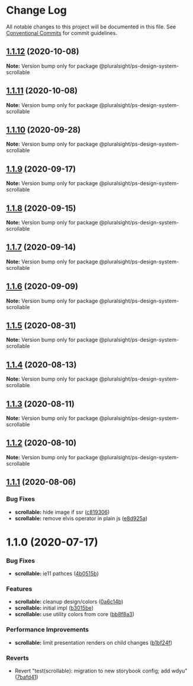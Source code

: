 # Change Log

All notable changes to this project will be documented in this file.
See [Conventional Commits](https://conventionalcommits.org) for commit guidelines.

## [1.1.12](https://github.com/pluralsight/design-system/compare/@pluralsight/ps-design-system-scrollable@1.1.11...@pluralsight/ps-design-system-scrollable@1.1.12) (2020-10-08)

**Note:** Version bump only for package @pluralsight/ps-design-system-scrollable





## [1.1.11](https://github.com/pluralsight/design-system/compare/@pluralsight/ps-design-system-scrollable@1.1.10...@pluralsight/ps-design-system-scrollable@1.1.11) (2020-10-08)

**Note:** Version bump only for package @pluralsight/ps-design-system-scrollable





## [1.1.10](https://github.com/pluralsight/design-system/compare/@pluralsight/ps-design-system-scrollable@1.1.9...@pluralsight/ps-design-system-scrollable@1.1.10) (2020-09-28)

**Note:** Version bump only for package @pluralsight/ps-design-system-scrollable





## [1.1.9](https://github.com/pluralsight/design-system/compare/@pluralsight/ps-design-system-scrollable@1.1.8...@pluralsight/ps-design-system-scrollable@1.1.9) (2020-09-17)

**Note:** Version bump only for package @pluralsight/ps-design-system-scrollable





## [1.1.8](https://github.com/pluralsight/design-system/compare/@pluralsight/ps-design-system-scrollable@1.1.7...@pluralsight/ps-design-system-scrollable@1.1.8) (2020-09-15)

**Note:** Version bump only for package @pluralsight/ps-design-system-scrollable





## [1.1.7](https://github.com/pluralsight/design-system/compare/@pluralsight/ps-design-system-scrollable@1.1.6...@pluralsight/ps-design-system-scrollable@1.1.7) (2020-09-14)

**Note:** Version bump only for package @pluralsight/ps-design-system-scrollable





## [1.1.6](https://github.com/pluralsight/design-system/compare/@pluralsight/ps-design-system-scrollable@1.1.5...@pluralsight/ps-design-system-scrollable@1.1.6) (2020-09-09)

**Note:** Version bump only for package @pluralsight/ps-design-system-scrollable





## [1.1.5](https://github.com/pluralsight/design-system/compare/@pluralsight/ps-design-system-scrollable@1.1.4...@pluralsight/ps-design-system-scrollable@1.1.5) (2020-08-31)

**Note:** Version bump only for package @pluralsight/ps-design-system-scrollable





## [1.1.4](https://github.com/pluralsight/design-system/compare/@pluralsight/ps-design-system-scrollable@1.1.3...@pluralsight/ps-design-system-scrollable@1.1.4) (2020-08-13)

**Note:** Version bump only for package @pluralsight/ps-design-system-scrollable





## [1.1.3](https://github.com/pluralsight/design-system/compare/@pluralsight/ps-design-system-scrollable@1.1.2...@pluralsight/ps-design-system-scrollable@1.1.3) (2020-08-11)

**Note:** Version bump only for package @pluralsight/ps-design-system-scrollable





## [1.1.2](https://github.com/pluralsight/design-system/compare/@pluralsight/ps-design-system-scrollable@1.1.1...@pluralsight/ps-design-system-scrollable@1.1.2) (2020-08-10)

**Note:** Version bump only for package @pluralsight/ps-design-system-scrollable





## [1.1.1](https://github.com/pluralsight/design-system/compare/@pluralsight/ps-design-system-scrollable@1.1.0...@pluralsight/ps-design-system-scrollable@1.1.1) (2020-08-06)


### Bug Fixes

* **scrollable:** hide image if ssr ([c819306](https://github.com/pluralsight/design-system/commit/c819306478311ff0f7491690d21b16eec21847d2))
* **scrollable:** remove elvis operator in plain js ([e8d925a](https://github.com/pluralsight/design-system/commit/e8d925aa5767c578dac7010bfce0fbc81ec00247))





# 1.1.0 (2020-07-17)


### Bug Fixes

* **scrollable:** ie11 pathces ([4b0515b](https://github.com/pluralsight/design-system/commit/4b0515b8ce7e39ad07a3c2c0baf8a90f9ca4a717))


### Features

* **scrollable:** cleanup design/colors ([0a6c14b](https://github.com/pluralsight/design-system/commit/0a6c14b5bf2329764ef3270e731d586bafaf5bf1))
* **scrollable:** initial impl ([b3015be](https://github.com/pluralsight/design-system/commit/b3015beaedbeab41311c8aa431c9c7a19dce1bf0))
* **scrollable:** use utility colors from core ([bb8f8a3](https://github.com/pluralsight/design-system/commit/bb8f8a35544029ed9278d71311988c1bf97134ae))


### Performance Improvements

* **scrollable:** limit presentation renders on child changes ([b1bf24f](https://github.com/pluralsight/design-system/commit/b1bf24f9d7ee23a5bf6ccc61654efd0c59e3fd8a))


### Reverts

* Revert "test(scrollable): migration to new storybook config; add wdyu" ([7bafd41](https://github.com/pluralsight/design-system/commit/7bafd4191c2d0f24a35038de560f6bb332c994bb))
